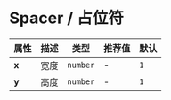 # Spacer / 占位符

<ex-code name="ex-spacer-vertical"></ex-code>

<ex-code name="ex-spacer-horizontal"></ex-code>

<ex-footer>

| 属性  | 描述 | 类型     | 推荐值 | 默认 |
| ----- | ---- | -------- | ------ | ---- |
| **x** | 宽度 | `number` | -      | `1`  |
| **y** | 高度 | `number` | -      | `1`  |

</ex-footer>

